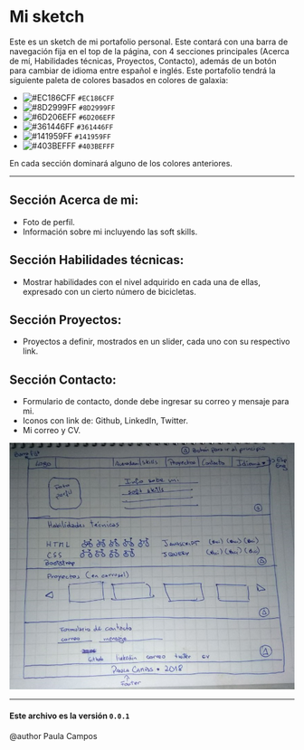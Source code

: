 # Mi sketch

Este es un sketch de mi portafolio personal.
Este contará con una barra de navegación fija en el top de la página, con 4 secciones principales (Acerca de mí, Habilidades técnicas, Proyectos, Contacto), además de un botón para cambiar de idioma entre español e inglés.
Este portafolio tendrá la siguiente paleta de colores basados en colores de galaxia:
- ![#EC186CFF](https://placehold.it/15/f03c15/000000?text=+) `#EC186CFF`
- ![#8D2999FF](https://placehold.it/15/f03c15/000000?text=+) `#8D2999FF`
- ![#6D206EFF](https://placehold.it/15/f03c15/000000?text=+) `#6D206EFF`
- ![#361446FF](https://placehold.it/15/f03c15/000000?text=+) `#361446FF`
- ![#141959FF](https://placehold.it/15/f03c15/000000?text=+) `#141959FF`
- ![#403BEFFF](https://placehold.it/15/f03c15/000000?text=+) `#403BEFFF`

En cada sección dominará alguno de los colores anteriores.
***
## Sección Acerca de mi:
- Foto de perfil.
- Información sobre mi incluyendo las soft skills.

## Sección Habilidades técnicas:
- Mostrar habilidades con el nivel adquirido en cada una de ellas, expresado con un cierto número de bicicletas.

## Sección Proyectos:
- Proyectos a definir, mostrados en un slider, cada uno con su respectivo link.

## Sección Contacto:
- Formulario de contacto, donde debe ingresar su correo y mensaje para mi.
- Iconos con link de: Github, LinkedIn, Twitter.
- Mi correo y CV.

![## Sketch portafolio](https://github.com/Pauliih/Pauliih/blob/master/assets/img/sketch.jpeg "Sketch portafolio")
***
#### Este archivo es la versión `0.0.1`
@author Paula Campos